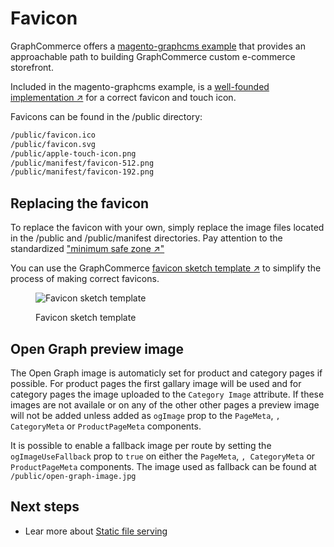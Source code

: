 # Favicon

GraphCommerce offers a [magento-graphcms example](../getting-started/readme.md)
that provides an approachable path to building GraphCommerce custom e-commerce
storefront.

Included in the magento-graphcms example, is a
[well-founded implementation ↗](https://medium.com/web-dev-survey-from-kyoto/favicon-nightmare-how-to-maintain-sanity-7628bfc39918)
for a correct favicon and touch icon.

Favicons can be found in the /public directory:

```txt
/public/favicon.ico
/public/favicon.svg
/public/apple-touch-icon.png
/public/manifest/favicon-512.png
/public/manifest/favicon-192.png
```

## Replacing the favicon

To replace the favicon with your own, simply replace the image files located in
the /public and /public/manifest directories. Pay attention to the standardized
["minimum safe zone ↗"](https://web.dev/maskable-icon/?utm_source=devtools#are-my-current-icons-ready)

You can use the GraphCommerce
[favicon sketch template ↗](https://drive.google.com/file/d/1tKiU54TgLd_sbd0tArpaqYdD9VYiYwwt/view?usp=sharing)
to simplify the process of making correct favicons.

<figure>

![Favicon sketch template](https://user-images.githubusercontent.com/1251986/157831064-c786d4dc-5f9c-4f8a-a665-7e513990d6aa.png)

 <figcaption>Favicon sketch template</figcaption>
</figure>

## Open Graph preview image

The Open Graph image is automaticly set for product and category pages if
possible. For product pages the first gallary image will be used and for
category pages the image uploaded to the `Category Image` attribute. If these
images are not availale or on any of the other other pages a preview image will
not be added unless added as `ogImage` prop to the `PageMeta`, `, CategoryMeta`
or `ProductPageMeta` components.

It is possible to enable a fallback image per route by setting the
`ogImageUseFallback` prop to `true` on either the `PageMeta`, `, CategoryMeta`
or `ProductPageMeta` components. The image used as fallback can be found at
`/public/open-graph-image.jpg`

## Next steps

- Lear more about [Static file serving](../framework/static-file-serving.md)
